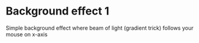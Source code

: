 # Background effect 1

Simple background effect where beam of light (gradient trick) follows your mouse on x-axis
